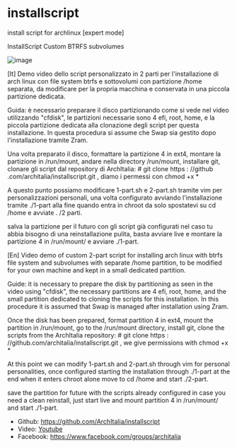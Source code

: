 # installscript
install script for archlinux [expert mode]

InstallScript
Custom BTRFS subvolumes

![image](https://github.com/ArchItalia/installscript/assets/117321045/ca7d2bbb-490a-420b-917a-3809c3c64bde)


[It]
Demo video dello script personalizzato in 2 parti per l'installazione di arch linux con file system btrfs e sottovolumi con partizione /home separata, da modificare per la propria macchina e conservata in una piccola partizione dedicata.

Guida: è necessario preparare il disco partizionando come si vede nel video utilizzando "cfdisk", le partizioni necessarie sono 4 efi, root, home, e la piccola partizione dedicata alla clonazione degli script per questa installazione. In questa procedura si assume che Swap sia gestito dopo l'installazione tramite Zram.

Una volta preparato il disco, formattare la partizione 4 in ext4, montare la partizione in /run/mount, andare nella directory /run/mount, installare git, clonare gli script dal repository di ArchItalia: # git clone https : //github .com/architalia/installscript.git , diamo i permessi con chmod +x *

A questo punto possiamo modificare 1-part.sh e 2-part.sh tramite vim per personalizzazioni personali, una volta configurato avviando l'installazione tramite ./1-part alla fine quando entra in chroot da solo spostatevi su cd /home e avviate . /2 parti.

salva la partizione per il futuro con gli script già configurati nel caso tu abbia bisogno di una reinstallazione pulita, basta avviare live e montare la partizione 4 in /run/mount/ e avviare ./1-part.


[En]
Video demo of custom 2-part script for installing arch linux with btrfs file system and subvolumes with separate /home partition, to be modified for your own machine and kept in a small dedicated partition.

Guide: it is necessary to prepare the disk by partitioning as seen in the video using "cfdisk", the necessary partitions are 4 efi, root, home, and the small partition dedicated to cloning the scripts for this installation. In this procedure it is assumed that Swap is managed after installation using Zram.

Once the disk has been prepared, format partition 4 in ext4, mount the partition in /run/mount, go to the /run/mount directory, install git, clone the scripts from the ArchItalia repository: # git clone https : //github.com/architalia/installscript.git , we give permissions with chmod +x *

At this point we can modify 1-part.sh and 2-part.sh through vim for personal personalities, once configured starting the installation through ./1-part at the end when it enters chroot alone move to cd /home and start ./2-part.

save the partition for future with the scripts already configured in case you need a clean reinstall, just start live and mount partition 4 in /run/mount/ and start ./1-part.

- Github: https://github.com/ArchItalia/installscript
- Video: [Youtube](https://www.youtube.com/watch?v=Yf1HUUUuTA4)
- Facebook: https://www.facebook.com/groups/architalia
